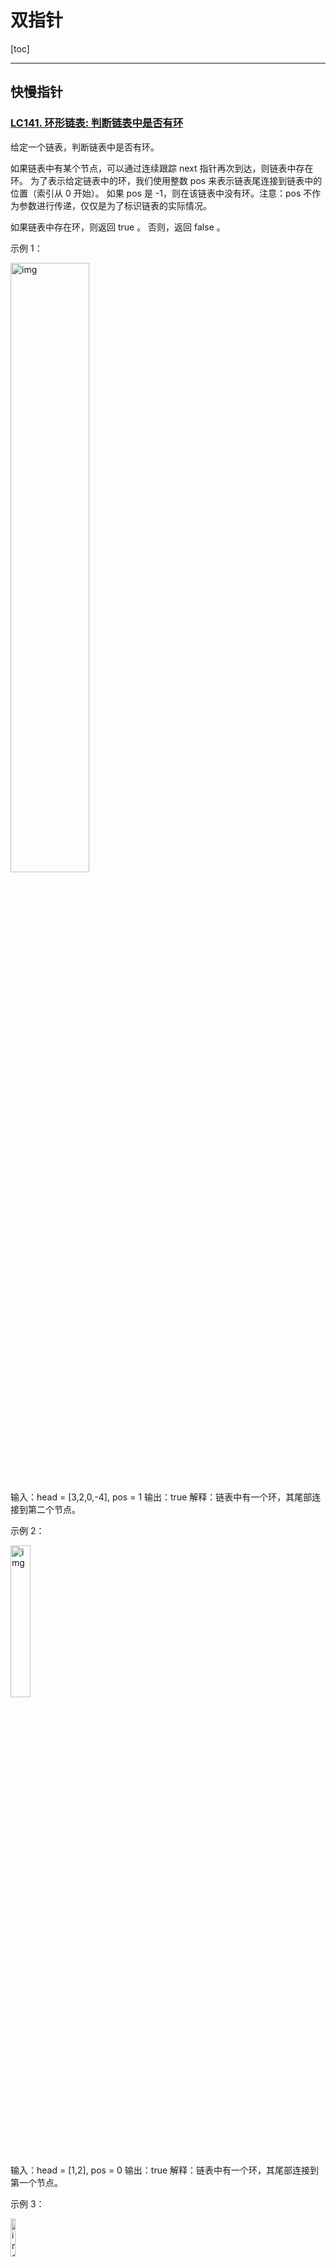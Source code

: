 # 双指针

[toc]



------

## 快慢指针

### [LC141. 环形链表: 判断链表中是否有环](https://leetcode-cn.com/problems/linked-list-cycle/)

给定一个链表，判断链表中是否有环。

如果链表中有某个节点，可以通过连续跟踪 next 指针再次到达，则链表中存在环。 为了表示给定链表中的环，我们使用整数 pos 来表示链表尾连接到链表中的位置（索引从 0 开始）。 如果 pos 是 -1，则在该链表中没有环。注意：pos 不作为参数进行传递，仅仅是为了标识链表的实际情况。

如果链表中存在环，则返回 true 。 否则，返回 false 。



示例 1：

<img src="https://assets.leetcode-cn.com/aliyun-lc-upload/uploads/2018/12/07/circularlinkedlist.png" alt="img" style="width:50%;" />

输入：head = [3,2,0,-4], pos = 1
输出：true
解释：链表中有一个环，其尾部连接到第二个节点。

示例 2：

<img src="https://assets.leetcode-cn.com/aliyun-lc-upload/uploads/2018/12/07/circularlinkedlist_test2.png" alt="img" style="width:25%;" />

输入：head = [1,2], pos = 0
输出：true
解释：链表中有一个环，其尾部连接到第一个节点。

示例 3：

<img src="https://assets.leetcode-cn.com/aliyun-lc-upload/uploads/2018/12/07/circularlinkedlist_test3.png" alt="img" style="width:12.5%;" />

输入：head = [1], pos = -1
输出：false
解释：链表中没有环。

提示：**pos可忽略，按照链表的特性去做题即可**

函数签名：

```java
public boolean hasCycle(ListNode head);
```



#### **思路**

用两个指针，一个跑得快，一个跑得慢。

​		如果不含有环，跑得快的那个指针最终会遇到 `null`，说明链表不含环；

​		如果含有环，快指针最终会超慢指针一圈，和慢指针相遇，说明链表含有环。

#### <u>**Solution**</u>

```java
		public boolean hasCycle(ListNode head) {
        ListNode slow = head, fast = head;
        //fast.next!=null是为了防止NullPointerException
      	//要确保fast、fast.next都不为null才能访问fast.next.next
        while(fast!=null && fast.next!=null){
            slow = slow.next;
            fast = fast.next.next;
            if(fast==slow)
                return true;
        }
        return false;
    }
```

### [LC142. 环形链表 II: 返回链表开始入环的第一个节点；如果链表无环，则返回 null](https://leetcode-cn.com/problems/linked-list-cycle-ii/)

函数签名：

```java
public ListNode detectCycle(ListNode head);
```

**`当快慢指针相遇时，让其中任一个指针指向头节点，然后让它俩以相同速度前进，再次相遇时所在的节点位置就是环开始的位置。`**（下面的解释看不懂就记结论！）

第一次相遇时，假设慢指针 `slow` 走了 `k` 步，那么快指针 `fast` 一定走了 `2k` 步。**这多走的** **`k`** **步其实就是** **`fast`** **指针在环里转圈圈，所以** **`k`** **的值就是环长度的「整数倍」**。

设**相遇点距环的起点的距离**为 `m`，那么**环的起点距头结点 `head` 的距离**为 `k - m`，也就是说如果从 `head` 前进 `k - m` 步就能到达环起点。

巧的是，如果从相遇点继续前进 `k - m` 步，也恰好到达环起点。你甭管 `fast` 在环里到底转了几圈，反正走 `k` 步可以到相遇点，那走 `k - m` 步一定就是走到环起点了：

<img src="imgs/image-20210721133159863.png" alt="image-20210721133159863" style="width:50%;" />

所以，只要我们把快慢指针中的任一个重新指向 `head`，然后两个指针同速前进，`k - m` 步后就会相遇，相遇之处就是环的起点了。

#### <u>**Solution**</u>

```java
		public ListNode detectCycle(ListNode head) {
        ListNode slow = head, fast = head;
      	//fast.next!=null是为了防止NullPointerException
      	//要确保fast、fast.next都不为null才能访问fast.next.next
        while(fast!=null && fast.next!=null){
            slow = slow.next;
            fast = fast.next.next;
            if(fast==slow)
                break;
        }
        
        if(fast==null || fast.next==null)
        // fast 遇到空指针说明没有环
            return null;

        slow = head;
        while(slow!=fast){
            slow = slow.next;
            fast = fast.next;
        }
        return slow;
    }
```

### [LC876. 链表的中间结点](https://leetcode-cn.com/problems/middle-of-the-linked-list/)

给定一个头结点为 head 的非空单链表，返回链表的中间结点。

如果有两个中间结点，则返回**第二个中间结点**。

示例 1：

输入：[1,2,3,4,5]
输出：此列表中的结点 3 (序列化形式：[3,4,5])
返回的结点值为 3 。 (测评系统对该结点序列化表述是 [3,4,5])。
注意，我们返回了一个 ListNode 类型的对象 ans，这样：
ans.val = 3, ans.next.val = 4, ans.next.next.val = 5, 以及 ans.next.next.next = NULL.
示例 2：

输入：[1,2,3,4,5,6]
输出：此列表中的结点 4 (序列化形式：[4,5,6])
由于该列表有两个中间结点，值分别为 3 和 4，我们返回第二个结点。

函数签名：

```java
public ListNode middleNode(ListNode head);
```



#### <u>**Solution**</u>

如果链表无环（非空单链表即表示无环），则可用快慢指针的方法，快指针速度是慢指针的2倍；

快指针走完时，慢指针正好走到链表的中间位置（node总数为奇数）；

如果长度是偶数，`slow` 最终的位置是中间偏右，因为null也占一位，slow会多走一位

<img src="imgs/image-20210721135002776.png" alt="image-20210721135002776" style="width:75%;" />

图中left即为slow

```java
		public ListNode middleNode(ListNode head) {
        ListNode fast, slow;
        fast = slow = head;
        while (fast != null && fast.next != null) {
            fast = fast.next.next;
            slow = slow.next;
        }
    // slow 就在中间位置
    return slow;
    }
```

### [LC19. 删除链表的倒数第 N 个结点](https://leetcode-cn.com/problems/remove-nth-node-from-end-of-list/)

给你一个链表，删除链表的倒数第 n 个结点，并且返回链表的头结点。

进阶：你能尝试使用一趟扫描实现吗？

 示例 1：

<img src="https://assets.leetcode.com/uploads/2020/10/03/remove_ex1.jpg" alt="img" style="width:50%;" />

输入：head = [1,2,3,4,5], n = 2
输出：[1,2,3,5]

示例 2：

输入：head = [1], n = 1
输出：[]

示例 3：

输入：head = [1,2], n = 1
输出：[1]

函数签名：

```java
public ListNode removeNthFromEnd(ListNode head, int n);
```



#### 思路

让快指针先走 `n` 步：

如果n步后走到null，说明倒数第 n 个节点就是第一个节点；

如果n步后快指针没走到头，快慢指针开始同速前进。这样当快指针走到链表末尾 `null` 时，慢指针所在的位置就是倒数第 `n` 个链表节点（`n` 不会超过链表长度）。

#### Solution

```java
		public ListNode removeNthFromEnd(ListNode head, int n) {
        ListNode fast = head, slow = head;
        while(n>0){
            fast = fast.next;
            n--;
        }

        // 如果此时快指针走到头了，说明倒数第 n 个节点就是第一个节点
        if(fast==null)
            return head.next;
        
        // 让慢指针和快指针同步向前
        while(fast!=null && fast.next!=null){//fast.next!=null是为了防止slow多走一位
            slow = slow.next;
            fast = fast.next;
        }
        // slow.next 就是倒数第 n 个节点，删除它
        slow.next = slow.next.next;
        return head;
    }
```



## 左右指针

左右指针在数组中实际是指两个索引值，一般初始化为 `left = 0, right = nums.length - 1` 。

### [Binary Search二分查找](./binarySearch.md)

### [LC167. 两数之和 II - 输入有序数组](https://leetcode-cn.com/problems/two-sum-ii-input-array-is-sorted/)

给定一个已按照 升序排列  的整数数组 numbers ，请你从数组中找出两个数满足相加之和等于目标数 target 。

函数应该以长度为 2 的整数数组的形式返回这两个数的下标值。numbers 的下标 从 1 开始计数 ，所以答案数组应当满足 1 <= answer[0] < answer[1] <= numbers.length 。

你可以假设每个输入只对应唯一的答案，而且你不可以重复使用相同的元素。


示例 1：

输入：numbers = [2,7,11,15], target = 9
输出：[1,2]
解释：2 与 7 之和等于目标数 9 。因此 index1 = 1, index2 = 2 。
示例 2：

输入：numbers = [2,3,4], target = 6
输出：[1,3]
示例 3：

输入：numbers = [-1,0], target = -1
输出：[1,2]

函数签名：

```java
public int[] twoSum(int[] numbers, int target);
```

#### 思路

left在数组头，right在数组尾，向中间查找;

#### Solution

```java
		public int[] twoSum(int[] numbers, int target) {
        int left = 0, right = numbers.length-1;
        //left!=right因为要返回两个不同数
        while(left<right){
            int sum = numbers[left] + numbers[right];
            if(sum==target)
                // 题目要求的索引是从 1 开始的
                return new int[]{left+1, right+1};
            else if(sum>target)
                right = right - 1;// 让 sum 小一点
            else if(sum<target)
                left = left + 1;// 让 sum 大一点
        }
        return new int[]{-1,-1};
    }
```



### [LC344. 反转字符串](https://leetcode-cn.com/problems/reverse-string/)

编写一个函数，其作用是将输入的字符串反转过来。输入字符串以字符数组 char[] 的形式给出。

不要给另外的数组分配额外的空间，你必须**原地**修改输入数组、使用 O(1) 的额外空间解决这一问题。

你可以假设数组中的所有字符都是 ASCII 码表中的可打印字符。

 示例 1：

输入：["h","e","l","l","o"]
输出：["o","l","l","e","h"]

示例 2：

输入：["H","a","n","n","a","h"]
输出：["h","a","n","n","a","H"]

函数签名：

```java
public void reverseString(char[] s);
```

#### Solution

以mid为中轴，对换元素即可

```java
		public void reverseString(char[] s) {
        int left = 0, right = s.length - 1;
        while(left<right){
            char tmp = s[left];
            s[left] = s[right];
            s[right] = tmp;
            left++;
            right--;
        }
    }
```

### [LC870. 优势洗牌 aka田忌赛马](https://leetcode-cn.com/problems/advantage-shuffle/)

给定两个大小相等的数组 A 和 B，A 相对于 B 的优势可以用满足 A[i] > B[i] 的索引 i 的数目来描述。

返回 A 的任意排列，使其相对于 B 的优势最大化，**尽可能多的让** **`A[i] > B[i]`**。

示例 1：

输入：A = [2,7,11,15], B = [1,10,4,11]
输出：[2,11,7,15]

示例 2：

输入：A = [12,24,8,32], B = [13,25,32,11]
输出：[24,32,8,12]

函数签名：

```java
public int[] advantageCount(int[] nums1, int[] nums2);
```

#### Solution

将齐王和田忌的马按照战斗力排序，然后按照排名一一对比。如果田忌的马能赢，那就比赛，如果赢不了，那就换个垫底的来送人头，保存实力。

```java
		//PriorityQueue用法：
    //https://www.cnblogs.com/wei-jing/p/10806236.html
    //https://www.cnblogs.com/Elliott-Su-Faith-change-our-life/p/7472265.html
    // Comparator<int[]> cmp = new Comparator<int[]>() {
    //     public int compare(int[] num2IdxAndVal1, int[] num2IdxAndVal2) {
    //         //升序
    //         //return num2IdxAndVal1[1] - num2IdxAndVal2[1];
    //         //降序
    //         return num2IdxAndVal2[1] - num2IdxAndVal1[1];
    //     }
    // };
    public int[] advantageCount(int[] nums1, int[] nums2) {
        PriorityQueue<int[]> num2MaxPQ = new PriorityQueue<>(
            (int[] num2IdxAndVal1, int[] num2IdxAndVal2) -> { 
                //idxAndVal[0]是nums2的索引i
                //idxAndVal[1]是nums2[i]的值
                //这里是给PQ<int[]>按照idxAndVal[1]的值降序排序
                //此方法相当于上面注释掉的cmp方法
                return num2IdxAndVal2[1] - num2IdxAndVal1[1];
        }
        );
        //给nums2从大到小降序排序
        for(int i=0; i<nums2.length; i++)
            num2MaxPQ.offer(new int[]{i, nums2[i]});

        //给nums1从小到大升序排序
        Arrays.sort(nums1);
        //左边最小，右边最大
        int num1Left = 0, num1Right = nums1.length-1;
        int[] res = new int[nums1.length];
        while(!num2MaxPQ.isEmpty()){
            int[] num2IdxAndVal = num2MaxPQ.poll();
            //num2中最大值的索引
            int num2Idx = num2IdxAndVal[0];
            //num2中的最大值
            int num2Val = num2IdxAndVal[1];
            
            if(nums1[num1Right]>num2Val){
                //num1的最大值nums1[num1Right]能比过num2的最大值num2Val,就自己上
                res[num2Idx] = nums1[num1Right];
                num1Right--;
            } else {
                //num1的最大值nums1[num1Right]不能比过num2的最大值num2Val,就找最垃圾的混一下
                res[num2Idx] = nums1[num1Left];
                num1Left++;
            }
        }
        return res;
    }
```

## 滑动窗口（主要涉及子字符串匹配问题）

「子序列」和「子串」这两个名词的区别，子串一定是连续的，而子序列不一定是连续的。

```java
/* 滑动窗口算法框架 */
void slidingWindow(string s, string t) {
    unordered_map<char, int> need, window;
    for (char c : t) need[c]++;

    int left = 0, right = 0;
    int valid = 0; 
    while (right < s.size()) {
        // c 是将移入窗口的字符
        char c = s[right];
        // 右移窗口
        right++;
        // 进行窗口内数据的一系列更新
        ...

        /*** debug 输出的位置 ***/
        printf("window: [%d, %d)\n", left, right);
        /********************/

        // 判断左侧窗口是否要收缩
        while (window needs shrink) {
            // d 是将移出窗口的字符
            char d = s[left];
            // 左移窗口
            left++;
            // 进行窗口内数据的一系列更新
            ...
        }
    }
}
```

这两个 `...` 处的操作分别是右移和左移窗口更新操作，它们操作是完全对称的。

1、我们在字符串 `S` 中使用双指针中的左右指针技巧，初始化 `left = right = 0`，把索引**左闭右开**区间 `[left, right)` 称为一个「窗口」。

2、重复的：

在**外循环中**：我们先不断地增加 `right` 指针扩大窗口 `[left, right)`，直到窗口中的字符串符合要求时（包含了 `T` 中的所有字符）进入**内循环**。

在**内循环中**：此时，我们停止增加 `right`，转而不断增加 `left` 指针缩小窗口 `[left, right)`，直到窗口中的字符串不再符合要求（不包含 `T` 中的所有字符了）。同时，每次增加 `left`，我们都要更新一轮结果，直到left那一位的char不在T中，但是要注意，left的前一位char必定在T中。

（当下n个外循环过去，right遇到与left前一位char相同的char时，再次开始内循环，移动left的指针）

3、重复第 2 步，  直到 `right` 到达字符串 `S` 的尽头。

### [剑指 Offer 57 - II. 和为s的连续正数序列](https://leetcode-cn.com/problems/he-wei-sde-lian-xu-zheng-shu-xu-lie-lcof/)

输入一个正整数 `target` ，输出所有和为 `target` 的连续正整数序列（至少含有两个数）。

序列内的数字由小到大排列，不同序列按照首个数字从小到大排列。

**示例 1：**

```
输入：target = 9
输出：[[2,3,4],[4,5]]
```

**示例 2：**

```
输入：target = 15
输出：[[1,2,3,4,5],[4,5,6],[7,8]]
```

函数签名：

```java
public int[][] findContinuousSequence(int target);
```

#### 思路

滑动窗口只有 **右边界向右移动（扩大窗口）** 和 **左边界向右移动（缩小窗口）** 两个操作。

- 当窗口的和小于 target 的时候，窗口的和需要增加，所以要扩大窗口，窗口的右边界向右移动
- 当窗口的和大于 target 的时候，窗口的和需要减少，所以要缩小窗口，窗口的左边界向右移动
- 当窗口的和恰好等于 target 的时候，我们需要记录此时的结果。设此时的窗口为 [i, j)，那么我们已经找到了一个 i 开头的序列，也是唯一一个 i 开头的序列，接下来需要找 i+1 开头的序列，所以窗口的左边界要向右移动

我们设滑动窗口的左边界为 i，右边界为 j，则滑动窗口框起来的是一个左闭右开区间 [i, j)。注意，为了编程的方便，滑动窗口一般表示成一个**左闭右开**区间。在一开始，i=1, j=1，滑动窗口位于序列的最左侧，窗口大小为零。

滑动窗口的结束条件是左边界>target/2

#### Solution

```java
public int[][] findContinuousSequence(int target) {
        List<int[]> res = new ArrayList<>();
        int i = 1, j = 1;
        int sum = 0;
        while(i<=target/2){
            if(sum<target){//小了，要增大，右移右边界
                sum += j;
                j++;
            } else if(sum>target){//大了，要减小，右移左边界
                sum -= i;
                i++;
            } else {//sum==target
                //相等，返回结果
                int[] subRes = new int[j-i];
                for(int idx=i; idx<j; idx++){//左闭右开[i,j)，所以j取不到
                    subRes[idx-i] = idx;
                }
                res.add(subRes);
                //以i开头的结果只有一个，所以要右移左边界 
                sum -= i;
                i++;
            }
        }
        return res.toArray(new int[res.size()][]);
    }
```

时间复杂度 O(N) ， 其中 N = target ；循环中将目标元素加入答案数组的循环可以忽略不计；
空间复杂度 O(1) ： 变量 i , j , s 使用常数大小的额外空间。



### [剑指 Offer 58 - I. 翻转单词顺序](https://leetcode-cn.com/problems/fan-zhuan-dan-ci-shun-xu-lcof/)

难度简单123

输入一个英文句子，翻转句子中单词的顺序，但单词内字符的顺序不变。为简单起见，标点符号和普通字母一样处理。例如输入字符串"I am a student. "，则输出"student. a am I"。 

**示例 1：**

```
输入: "the sky is blue"
输出: "blue is sky the"
```

**示例 2：**

```
输入: "  hello world!  "
输出: "world! hello"
解释: 输入字符串可以在前面或者后面包含多余的空格，但是反转后的字符不能包括。
```

**示例 3：**

```
输入: "a good   example"
输出: "example good a"
解释: 如果两个单词间有多余的空格，将反转后单词间的空格减少到只含一个。
```

 函数签名：

```java
public String reverseWords(String s);
```

#### 思路

题目应该有一个隐含条件，就是不能用额外的空间。虽然 Java 的题目输入参数为 String 类型，需要先创建一个字符数组使得空间复杂度为 O(N)，但是正确的参数类型应该和原书一样，为字符数组，并且只能使用该字符数组的空间。

任何使用了额外空间的解法在面试时都会大打折扣，包括递归解法。

算法解析：

- 倒序遍历字符串 s ，记录单词左右索引边界 i , j ；
- 每确定一个单词的边界，则将其添加至单词列表 res ；
- 最终，将单词列表拼接为字符串，并返回即可。

#### Solution

```java
public String reverseWords(String s) {
        s = s.trim();//删除首尾空格
        StringBuilder res = new StringBuilder();
        int i = s.length()-1, j=i;//从末尾出发
        while(j>=0){
            while(j>=0 && s.charAt(j)!=' ')//定位单词
                j--;
            res.append(s.substring(j+1, i+1) + " ");//startIndex（包括）endIndex（不包括）
            while(j>=0 && s.charAt(j)==' ')//跳过多余空格
                j--;
            i = j;//i、j 指向下个单词的尾字符
        }
        return res.toString().trim();//删除首尾空格
    }
```

时间复杂度 O(N) ： 其中 N 为字符串 s 的长度，线性遍历字符串。
空间复杂度 O(N) ： 新建的StringBuilder的字符串总长度 ≤N ，占用 O(N) 大小的额外空间。

### [剑指 Offer 58 - II. 左旋转字符串](https://leetcode-cn.com/problems/zuo-xuan-zhuan-zi-fu-chuan-lcof/)

字符串的左旋转操作是把字符串前面的若干个字符转移到字符串的尾部。请定义一个函数实现字符串左旋转操作的功能。比如，输入字符串"abcdefg"和数字2，该函数将返回左旋转两位得到的结果"cdefgab"。

**不使用切片函数str.substring()**

**示例 1：**

```
输入: s = "abcdefg", k = 2
输出: "cdefgab"
```

**示例 2：**

```
输入: s = "lrloseumgh", k = 6
输出: "umghlrlose"
```

 函数签名：

```java
public String reverseLeftWords(String s, int n);
```

#### Solution1：三次翻转

```html
s="abcXYZdef"
n=3

Output:
"XYZdefabc"
```

先将 "abc" 和 "XYZdef" 分别翻转，得到 "cbafedZYX"，然后再把整个字符串翻转得到 "XYZdefabc"。

```java
public String reverseLeftWords(String s, int n) {
        char[] str = s.toCharArray();
        reverse(str, 0, n-1);
        reverse(str, n, s.length()-1);
        reverse(str, 0, s.length()-1);
        return new String(str);
    }
    public void reverse(char[] str, int start, int end){//将abc翻转成cba
        while(start<end){
            //swap char[start] and char[end]
            char tmp = str[end];
            str[end] = str[start];
            str[start] = tmp;
            
            start++;
            end--;
        }
    }
```

时间复杂度 O(N) ： 三次线性遍历 str数组 并交换，使用线性时间；
空间复杂度 O(N)： str数组长度为N

#### Solution2：求余运算（秀，但慢）

```java
public String reverseLeftWords(String s, int n) {
        String res = "";
        for(int i=n; i<s.length()+n; i++)
            res += s.charAt(i % s.length());
        return res;
    }
```

时间复杂度 O(N) ： 线性遍历 s 并添加，使用线性时间；
空间复杂度 O(N)： 假设循环过程中内存会被及时回收，内存中至少同时存在长度为 N 和 N-1 的两个字符串（新建长度为 N 的 res 需要使用前一个长度 N-1 的 res ），因此至少使用 O(N) 的额外空间。

但是在Java 中，字符串是 “不可变对象” 。因此，每轮遍历拼接字符时，都需要新建一个字符串；因此，系统 **需申请 N 次内存** ，数据量较大时效率低下。

### [LC76. 最小覆盖子串](https://leetcode-cn.com/problems/minimum-window-substring/)

给你一个字符串 s 、一个字符串 t 。返回 s 中涵盖 t 所有字符的**最小子串**。如果 s 中不存在涵盖 t 所有字符的子串，则返回空字符串 "" 。

注意：

对于 t 中重复字符，我们寻找的子字符串中该字符数量必须不少于 t 中该字符数量。
如果 s 中存在这样的子串，我们保证它是唯一的答案。


示例 1：

输入：s = "ADOBECODEBANC", t = "ABC"
输出："BANC"
示例 2：

输入：s = "a", t = "a"
输出："a"
示例 3:

输入: s = "a", t = "aa"
输出: ""
解释: t 中两个字符 'a' 均应包含在 s 的子串中，
因此没有符合条件的子字符串，返回空字符串。

函数签名：

```java
public String minWindow(String s, String t);
```



#### Solution

**套模板，只需要思考以下四个问题**：

1、当移动 `right` 扩大窗口，即加入字符时，应该更新哪些数据？

2、什么条件下，窗口应该暂停扩大，开始移动 `left` 缩小窗口？

3、当移动 `left` 缩小窗口，即移出字符时，应该更新哪些数据？

4、我们要的结果应该在扩大窗口时还是缩小窗口时进行更新？

如果一个字符进入窗口，应该增加 `window` 计数器；如果一个字符将移出窗口的时候，应该减少 `window` 计数器；当 `valid` 满足 `need` 时应该收缩窗口；应该在收缩窗口的时候更新最终结果。

```java
		public String minWindow(String s, String t) {
        Map<Character, Integer> need = new HashMap<>(), window = new HashMap<>();
        //找到需要的char及个数
        for(int i=0; i<t.length(); i++){
            char c = t.charAt(i);
            need.put(c, need.getOrDefault(c,0)+1);
        }
        //模版
        int valid = 0, left = 0, right = 0;
        //记录最小覆盖子串substring的起始索引及长度
        int start = 0, len = Integer.MAX_VALUE;
        
        while(right<s.length()){//这里str.length()是有括号的！
            // r 是将移入窗口的字符
            char r = s.charAt(right);
            if(need.containsKey(r)){
                window.put(r, window.getOrDefault(r,0)+1);
                // !!!这里和下面都有个坑，window.get(addChar)和need.get(addChar)返回的都是对象，最好用.equals()方法比较大小
                if(window.get(r).equals(need.get(r))){
                    valid++;
                }
            }
            //因为.substring()方法endIdx的char不包括在其中，所以要先+1；
            right++;
            // 判断左侧窗口是否要收缩
            while(valid==need.size()){
                // 在这里更新最小覆盖子串
                if((right-left)<len){
                    start = left;
                    len = right - left;
                }
                // l 是将移出窗口的字符
                char l = s.charAt(left);
                if(need.containsKey(l)){
                    if(window.get(l).equals(need.get(l))){
                        valid--;
                    }
                    //valid减完 再减window
                    window.put(l, window.get(l)-1);
                }
                left++;
            }
        }
        if(len!=Integer.MAX_VALUE)
            //.substring(beginIndex, endIndex)方法：
            //beginIndex -- 起始索引（包括）, 索引从 0 开始。
            //endIndex -- 结束索引（不包括）
            return s.substring(start,start+len);
        else 
            return "";
    }
```

需要注意的是，当我们发现某个字符在 `window` 的数量满足了 `need` 的需要，就要更新 `valid`，表示有一个字符已经满足要求。而且，你能发现，两次对窗口内数据的更新操作是完全对称的。

当 `valid == need.size()` 时，说明 `T` 中所有字符已经被覆盖，已经得到一个可行的覆盖子串，现在应该开始收缩窗口了，以便得到「最小覆盖子串」。

移动 `left` 收缩窗口时，窗口内的字符都是可行解，所以应该在收缩窗口的阶段进行最小覆盖子串的更新，以便从可行解中找到长度最短的最终结果。

### [LC567. 字符串的排列](https://leetcode-cn.com/problems/permutation-in-string/)

给定两个字符串 s1 和 s2，写一个函数来判断 s2 是否包含 s1 的排列。排列：abc有6种排列abc、acb、bac、bca、cab、cba。

换句话说，第一个字符串的排列之一是第二个字符串的 子串 。

示例 1：

输入: s1 = "ab" s2 = "eidbaooo"
输出: True
解释: s2 包含 s1 的排列之一 ("ba").
示例 2：

输入: s1= "ab" s2 = "eidboaoo"
输出: False

函数签名：

```java
public boolean checkInclusion(String s1, String s2);
```

#### Solution

因为是全排列都算，所以只需要判断

1、**s1**中**每个char**出现的**次数**是否等于**滑动窗口**中**同样的char出现的次数**

2、滑动窗口的size应该=s1.length()， 所以移动 `left` 缩小窗口的时机是窗口大小大于 `t.size()` 时

```java
		public boolean checkInclusion(String s1, String s2) {
        Map<Character, Integer> need = new HashMap<>(), window = new HashMap<>();
        for(int i=0; i<s1.length(); i++){
            char c = s1.charAt(i);
            need.put(c, need.getOrDefault(c,0)+1);
        }

        int left = 0, right = 0, valid = 0;

        while(right<s2.length()){
            char addToWindow = s2.charAt(right);
            if(need.containsKey(addToWindow)){
                window.put(addToWindow, window.getOrDefault(addToWindow,0)+1);
                if(window.get(addToWindow).equals(need.get(addToWindow))){
                    valid++;
                }
            }
            right++;
            while(right-left>=s1.length()){
                // 在这里判断是否找到了合法的子串
                if(valid==need.size())
                    return true;

                char removeFromWindow = s2.charAt(left);
                if(need.containsKey(removeFromWindow)){
                    if(window.get(removeFromWindow).equals(need.get(removeFromWindow))){
                        valid--;
                    }
                    window.put(removeFromWindow, window.get(removeFromWindow)-1);
                }
                left++;
            }
        }
        return false;
    }
```

### [LC438. 找到字符串中所有字母异位词](https://leetcode-cn.com/problems/find-all-anagrams-in-a-string/)

给定两个字符串 s 和 p，找到 s 中所有 p 的 异位词 的子串，返回这些子串的起始索引。不考虑答案输出的顺序。

异位词 指字母相同，但排列不同的字符串。

示例 1:

输入: s = "cbaebabacd", p = "abc"
输出: [0,6]
解释:
起始索引等于 0 的子串是 "cba", 它是 "abc" 的异位词。
起始索引等于 6 的子串是 "bac", 它是 "abc" 的异位词。
 示例 2:

输入: s = "abab", p = "ab"
输出: [0,1,2]
解释:
起始索引等于 0 的子串是 "ab", 它是 "ab" 的异位词。
起始索引等于 1 的子串是 "ba", 它是 "ab" 的异位词。
起始索引等于 2 的子串是 "ab", 它是 "ab" 的异位词。

函数签名：

```java
public List<Integer> findAnagrams(String s, String p);
```



#### Solution

与LC567一样（寻找字符串的排列），只是找到一个合法异位词（排列）之后将起始索引加入 `res` 即可。

```java
public List<Integer> findAnagrams(String s, String p) {
        List<Integer> res = new LinkedList<>();
        Map<Character, Integer> need = new HashMap<>(), window = new HashMap<>();
        for(int i=0; i<p.length(); i++){
            char c = p.charAt(i);
            need.put(c, need.getOrDefault(c,0)+1);
        }

        int left = 0, right = 0, valid = 0;

        while(right<s.length()){
            char addToWindow = s.charAt(right);
            if(need.containsKey(addToWindow)){
                window.put(addToWindow, window.getOrDefault(addToWindow,0)+1);
                if(window.get(addToWindow).equals(need.get(addToWindow))){
                    valid++;
                }
            }
            right++;
            while(right-left>=p.length()){
                // 在这里判断是否找到了合法的子串
                if(valid==need.size())
                    //return true;这里改成起始索引
                    res.add(left);
                char removeFromWindow = s.charAt(left);
                if(need.containsKey(removeFromWindow)){
                    if(window.get(removeFromWindow).equals(need.get(removeFromWindow))){
                        valid--;
                    }
                    window.put(removeFromWindow, window.get(removeFromWindow)-1);
                }
                left++;
            }
        }
        //return false;
        return res;
    }
```

### [LC3. 无重复字符的最长子串](https://leetcode-cn.com/problems/longest-substring-without-repeating-characters/)

给定一个字符串 s ，请你找出其中不含有重复字符的 最长子串 的长度。

 

示例 1:

输入: s = "abcabcbb"
输出: 3 
解释: 因为无重复字符的最长子串是 "abc"，所以其长度为 3。
示例 2:

输入: s = "bbbbb"
输出: 1
解释: 因为无重复字符的最长子串是 "b"，所以其长度为 1。
示例 3:

输入: s = "pwwkew"
输出: 3
解释: 因为无重复字符的最长子串是 "wke"，所以其长度为 3。
     请注意，你的答案必须是 子串 的长度，"pwke" 是一个子序列，不是子串。
示例 4:

输入: s = ""
输出: 0

函数签名：

```java
public int lengthOfLongestSubstring(String s);
```



#### Solution

这就是变简单了，连 `need` 和 `valid` 都不需要，而且更新窗口内数据也只需要简单的更新计数器 `window` 即可。

当 `window[c]` 值大于 1 时，说明窗口中存在重复字符，不符合条件，就该移动 `left` 缩小窗口了嘛。

唯一需要注意的是，在哪里更新结果 `res` 呢？我们要的是最长无重复子串，哪一个阶段可以保证窗口中的字符串是没有重复的呢？

这里和之前不一样，**要在收缩窗口完成后更新 `res`**：因为窗口收缩的 while 条件是存在重复元素，如果在收缩窗口的while里更新res， 那么本身不存在重复元素时就更新不了res。

```java
		public int lengthOfLongestSubstring(String s) {
        int length = 0;
        Map<Character, Integer> window = new HashMap<>();
        int left = 0, right = 0;
        while(right<s.length()){
            char addToWindow = s.charAt(right);
            window.put(addToWindow, window.getOrDefault(addToWindow,0)+1);
            right++;
            while(window.get(addToWindow)>1){
                char removeFromWindow = s.charAt(left);
                window.put(removeFromWindow, window.get(removeFromWindow)-1);
                left++;
            }
            //放在收缩窗口的循环外面，因为又可能不会收缩窗口
            length = Math.max(length, right-left);
        }
        return length;
    }
```

## 双指针相关高频面试题

### [LC5. 最长回文子串](https://leetcode-cn.com/problems/longest-palindromic-substring/)

给你一个字符串 s，找到 s 中最长的回文子串。

**回文串就是正着读和反着读都一样的字符串**。比如说字符串 `aba` 和 `abba` 都是回文串，因为它们对称，反过来还是和本身一样。反之，字符串 `abac` 就不是回文串。

示例 1：

输入：s = "babad"
输出："bab"
解释："aba" 同样是符合题意的答案。
示例 2：

输入：s = "cbbd"
输出："bb"
示例 3：

输入：s = "a"
输出："a"
示例 4：

输入：s = "ac"
输出："a"

函数签名：

```java
public String longestPalindrome(String s);
```



#### 思路

比如说字符串 `aba` 和 `abba` 都是回文串，因为它们对称，反过来还是和本身一样。反之，字符串 `abac` 就不是回文串。

**寻找回文串的问题核心思想是：从中间开始向两边扩散来判断回文串**。

可以看到回文串的的长度可能是奇数，也可能是偶数，这就添加了回文串问题的难度，解决该类问题的核心是**双指针**：奇数情况下两个指针的起始位置相同，偶数情况下两个指针的起始位置相差1。

```java
		public String longestPalindrome(String s) {
        String res = "";
        for(int i=0; i<s.length(); i++){
            //最小回文子串长度为奇数，存在中点
            String odd = palindrome(s, i, i);
            //最小回文子串长度为偶数，不存在中点
            String even = palindrome(s, i, i+1);
            //找到res, odd, even中最长的
            if(odd.length()>res.length())
                res = odd;
            if(even.length()>res.length())
                res = even;
        }
        return res;
    }
    public String palindrome(String s, int left, int right){
        // 防止索引越界
        while(left>=0 && right<s.length()){
            if(s.charAt(left)!=s.charAt(right))
                break;
            // 向两边展开
            left--;
            right++;
        }
        //left要加1是因为跳出循环时不满足s.charAt(left)!=s.charAt(right)
        //而前一个循环中满足s.charAt(left-1)==s.charAt(right-1)
        //right不用减1是因为Java的substring方法的endIdx是开区间（取不到s[endIdx]，要加一）
        return s.substring(left+1, right);// 返回以 s.charAt(left) 和 s.charAt(right) 为中心的最长回文串
    }
```

时间复杂度 O(N^2)，空间复杂度 O(1)。

值得一提的是，这个问题可以用动态规划方法解决，时间复杂度一样，但是空间复杂度至少要 O(N^2) 来存储 DP table。这道题是少有的动态规划非最优解法的问题。

